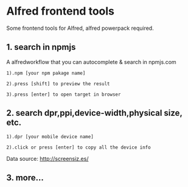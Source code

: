 # Alfred frontend tools
Some frontend tools for Alfred, alfred powerpack required.

## 1. search in npmjs
A alfredworkflow that you can autocomplete & search in npmjs.com
```
1).npm [your npm pakage name]

2).press [shift] to preview the result

3).press [enter] to open target in browser
```
## 2. search dpr,ppi,device-width,physical size, etc.
```
1).dpr [your mobile device name]

2).click or press [enter] to copy all the device info
```

Data source: http://screensiz.es/

## 3. more...
